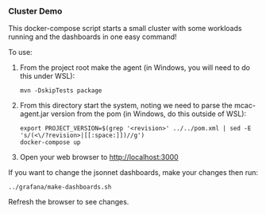 ### Cluster Demo

This docker-compose script starts a small cluster with some workloads running and the dashboards
in one easy command!

To use:  

  1. From the project root make the agent (in Windows, you will need to do this under WSL):
     
     ````
     mvn -DskipTests package
     ````
     
  2. From this directory start the system, noting we need to parse the mcac-agent.jar version from the pom (in Windows, do this outside of WSL):
     
     ````
     export PROJECT_VERSION=$(grep '<revision>' ../../pom.xml | sed -E 's/(<\/?revision>|[[:space:]])//g')
     docker-compose up 
     ````
     
  3. Open your web browser to [http://localhost:3000](http://localhost:3000)
  
  If you want to change the jsonnet dashboards, make your changes then run:
  
  ````
  ../grafana/make-dashboards.sh
  ````
  
  Refresh the browser to see changes. 
